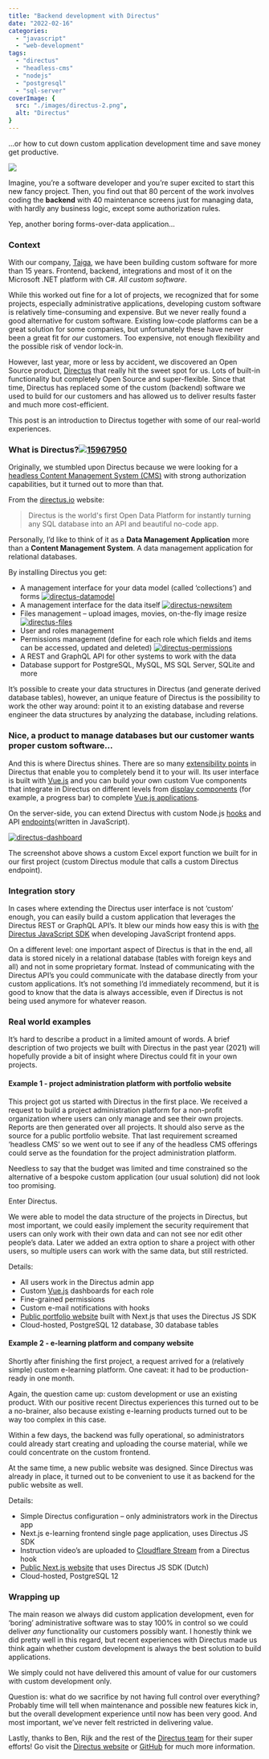 ```yaml
---
title: "Backend development with Directus"
date: "2022-02-16"
categories: 
  - "javascript"
  - "web-development"
tags: 
  - "directus"
  - "headless-cms"
  - "nodejs"
  - "postgresql"
  - "sql-server"
coverImage: {
  src: "./images/directus-2.png",
  alt: "Directus"
} 
---
```


…or how to cut down custom application development time and save money get productive.

![](images/directus-2.png)

Imagine, you’re a software developer and you’re super excited to start this new fancy project. Then, you find out that 80 percent of the work involves coding the **backend** with 40 maintenance screens just for managing data, with hardly any business logic, except some authorization rules.

Yep, another boring forms-over-data application…

### Context

With our company, [Taiga](http://taiga.nl/en), we have been building custom software for more than 15 years. Frontend, backend, integrations and most of it on the Microsoft .NET platform with C#. _All custom software_.

While this worked out fine for a lot of projects, we recognized that for some projects, especially administrative applications, developing custom software is relatively time-consuming and expensive. But we never really found a good alternative for custom software. Existing low-code platforms can be a great solution for some companies, but unfortunately these have never been a great fit for _our_ customers. Too expensive, not enough flexibility and the possible risk of vendor lock-in.

However, last year, more or less by accident, we discovered an Open Source product, [Directus](http://directus.io) that really hit the sweet spot for us. Lots of built-in functionality but completely Open Source and super-flexible. Since that time, Directus has replaced some of the custom (backend) software we used to build for our customers and has allowed us to deliver results faster and much more cost-efficient.

This post is an introduction to Directus together with some of our real-world experiences.

### What is Directus?[![15967950](images/15967950_thumb.png "15967950")](https://blogs.taiga.nl/martijn/wp-content/uploads/2022/02/15967950.png)

Originally, we stumbled upon Directus because we were looking for a [headless Content Management System (CMS)](https://en.wikipedia.org/wiki/Headless_content_management_system) with strong authorization capabilities, but it turned out to more than that.

From the [directus.io](http://directus.io) website:

> Directus is the world's first Open Data Platform for instantly turning any SQL database into an API and beautiful no-code app.

Personally, I’d like to think of it as a **Data Management Application** more than a **Content Management System**. A data management application for relational databases.

By installing Directus you get:

- A management interface for your data model (called ‘collections’) and forms [![directus-datamodel](images/directus-datamodel_thumb-2.png "directus-datamodel")](https://blogs.taiga.nl/martijn/wp-content/uploads/2022/02/directus-datamodel-2.png)
- A management interface for the data itself [![directus-newsitem](images/directus-newsitem_thumb.png "directus-newsitem")](https://blogs.taiga.nl/martijn/wp-content/uploads/2022/02/directus-newsitem.png)
- Files management – upload images, movies, on-the-fly image resize [![directus-files](images/directus-files_thumb.png "directus-files")](https://blogs.taiga.nl/martijn/wp-content/uploads/2022/02/directus-files.png)
- User and roles management
- Permissions management (define for each role which fields and items can be accessed, updated and deleted) [![directus-permissions](images/directus-permissions_thumb.png "directus-permissions")](https://blogs.taiga.nl/martijn/wp-content/uploads/2022/02/directus-permissions.png)
- A REST and GraphQL API for other systems to work with the data
- Database support for PostgreSQL, MySQL, MS SQL Server, SQLite and more

It’s possible to create your data structures in Directus (and generate derived database tables), however, an unique feature of Directus is the possibility to work the other way around: point it to an existing database and reverse engineer the data structures by analyzing the database, including relations.

### Nice, a product to manage databases but our customer wants proper custom software…

And this is where Directus shines. There are so many [extensibility points](https://docs.directus.io/extensions/introduction/) in Directus that enable you to completely bend it to your will. Its user interface is built with [Vue.js](https://vuejs.org/) and you can build your own custom Vue components that integrate in Directus on different levels from [display components](https://docs.directus.io/extensions/displays/) (for example, a progress bar) to complete [Vue.js applications](https://docs.directus.io/extensions/modules/).

On the server-side, you can extend Directus with custom Node.js [hooks](https://docs.directus.io/extensions/hooks/) and API [endpoints](https://docs.directus.io/extensions/endpoints/)(written in JavaScript).

[![directus-dashboard](images/directus-dashboard_thumb-1.png "directus-dashboard")](https://blogs.taiga.nl/martijn/wp-content/uploads/2022/02/directus-dashboard-1.png)

The screenshot above shows a custom Excel export function we built for in our first project (custom Directus module that calls a custom Directus endpoint).

### Integration story

In cases where extending the Directus user interface is not ‘custom’ enough, you can easily build a custom application that leverages the Directus REST or GraphQL API’s. It blew our minds how easy this is with [the Directus JavaScript SDK](https://docs.directus.io/reference/sdk/) when developing JavaScript frontend apps.

On a different level: one important aspect of Directus is that in the end, all data is stored nicely in a relational database (tables with foreign keys and all) and not in some proprietary format. Instead of communicating with the Directus API’s you could communicate with the database directly from your custom applications. It’s not something I’d immediately recommend, but it is good to know that the data is always accessible, even if Directus is not being used anymore for whatever reason.

### Real world examples

It’s hard to describe a product in a limited amount of words. A brief description of two projects we built with Directus in the past year (2021) will hopefully provide a bit of insight where Directus could fit in your own projects.

#### Example 1 - project administration platform with portfolio website

This project got us started with Directus in the first place. We received a request to build a project administration platform for a non-profit organization where users can only manage and see their own projects. Reports are then generated over all projects. It should also serve as the source for a public portfolio website. That last requirement screamed ‘headless CMS’ so we went out to see if any of the headless CMS offerings could serve as the foundation for the project administration platform.

Needless to say that the budget was limited and time constrained so the alternative of a bespoke custom application (our usual solution) did not look too promising.

Enter Directus.

We were able to model the data structure of the projects in Directus, but most important, we could easily implement the security requirement that users can only work with their own data and can not see nor edit other people’s data. Later we added an extra option to share a project with other users, so multiple users can work with the same data, but still restricted.

Details:

- All users work in the Directus admin app
- Custom [Vue.js](https://vuejs.org/) dashboards for each role
- Fine-grained permissions
- Custom e-mail notifications with hooks
- [Public portfolio website](https://cultuurerfgoedachterhoek.nl) built with Next.js that uses the Directus JS SDK
- Cloud-hosted, PostgreSQL 12 database, 30 database tables

#### Example 2 - e-learning platform and company website

Shortly after finishing the first project, a request arrived for a (relatively simple) custom e-learning platform. One caveat: it had to be production-ready in one month.

Again, the question came up: custom development or use an existing product. With our positive recent Directus experiences this turned out to be a no-brainer, also because existing e-learning products turned out to be way too complex in this case.

Within a few days, the backend was fully operational, so administrators could already start creating and uploading the course material, while we could concentrate on the custom frontend.

At the same time, a new public website was designed. Since Directus was already in place, it turned out to be convenient to use it as backend for the public website as well.

Details:

- Simple Directus configuration – only administrators work in the Directus app
- Next.js e-learning frontend single page application, uses Directus JS SDK
- Instruction video’s are uploaded to [Cloudflare Stream](https://www.cloudflare.com/products/cloudflare-stream/) from a Directus hook
- [Public Next.js website](https://erfgoedverbindtoldenzaal.nl) that uses Directus JS SDK (Dutch)
- Cloud-hosted, PostgreSQL 12

### Wrapping up

The main reason we always did custom application development, even for ‘boring’ administrative software was to stay 100% in control so we could deliver _any_ functionality our customers possibly want. I honestly think we did pretty well in this regard, but recent experiences with Directus made us think again whether custom development is always the best solution to build applications.

We simply could not have delivered this amount of value for our customers with custom development only.

Question is: what do we sacrifice by not having full control over everything? Probably time will tell when maintenance and possible new features kick in, but the overall development experience until now has been very good. And most important, we’ve never felt restricted in delivering value.

Lastly, thanks to Ben, Rijk and the rest of the [Directus team](https://directus.io/organization/) for their super efforts! Go visit the [Directus website](https://directus.io) or [GitHub](https://github.com/directus/directus) for much more information.
